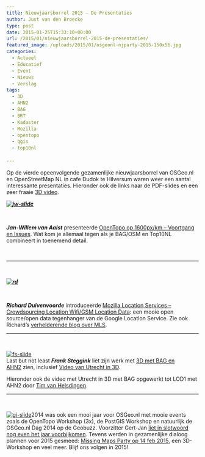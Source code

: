 ```yaml
---
title: Nieuwjaarsborrel 2015 – De Presentaties
author: Just van den Broecke
type: post
date: 2015-01-25T15:33:10+00:00
url: /2015/01/nieuwjaarsborrel-2015-de-presentaties/
featured_image: /uploads/2015/01/osgeonl-njparty-2015-150x56.jpg
categories:
  - Actueel
  - Educatief
  - Event
  - Nieuws
  - Verslag
tags:
  - 3D
  - AHN2
  - BAG
  - BRT
  - Kadaster
  - Mozilla
  - opentopo
  - qgis
  - top10nl

---
```

Op de vierde opeenvolgende gezamenlijke nieuwjaarsborrel van OSGeo.nl en OpenStreetMap NL in cafe Dudok te Hilversum waren weer een aantal interessante presentaties. Hieronder ook de links naar de PDF-slides en een zeer fraaie <a href="https://www.youtube.com/watch?v=u7wNP1fi0IY" target="_blank">3D video</a>.

<a href="http://osgeonl.github.io/sitecontent/events/nieuwjaarsborrel2015/presentaties/OpenTopo_1600px_issues_JW_van_Aalst.pdf" target="_blank"><em><strong><img loading="lazy" class="  wp-image-719 alignleft" src="/uploads/2015/01/jw-slide.png" alt="jw-slide" width="289" height="194" srcset="/uploads/2015/01/jw-slide.png 420w, /uploads/2015/01/jw-slide-300x201.png 300w, /uploads/2015/01/jw-slide-223x150.png 223w, /uploads/2015/01/jw-slide-150x101.png 150w" sizes="(max-width: 289px) 100vw, 289px" /></strong></em></a>

&nbsp;

_**Jan-Willem van Aalst**_ presenteerde <a href="http://osgeonl.github.io/sitecontent/events/nieuwjaarsborrel2015/presentaties/OpenTopo_1600px_issues_JW_van_Aalst.pdf" target="_blank">OpenTopo op 1600px/km &#8211; Voortgang en Issues</a>. Wat kom je allemaal tegen als je BAG/OSM en Top10NL combineert in toenemend detail.

&nbsp;

* * *

&nbsp;

<a href="http://osgeonl.github.io/sitecontent/events/nieuwjaarsborrel2015/presentaties/MozillaLocationService_Richard_Duivenvoorde_Zuidt.pdf" target="_blank"><em><strong><img loading="lazy" class="  wp-image-720 alignright" src="/uploads/2015/01/rd.png" alt="rd" width="273" height="209" srcset="/uploads/2015/01/rd.png 420w, /uploads/2015/01/rd-300x230.png 300w, /uploads/2015/01/rd-196x150.png 196w, /uploads/2015/01/rd-150x115.png 150w" sizes="(max-width: 273px) 100vw, 273px" /></strong></em></a>

&nbsp;

_**Richard Duivenvoorde**_ introduceerde <a href="http://osgeonl.github.io/sitecontent/events/nieuwjaarsborrel2015/presentaties/MozillaLocationService_Richard_Duivenvoorde_Zuidt.pdf" target="_blank">Mozilla Location Services &#8211; Crowdsourcing Location Wifi/GSM Location Data</a>: een mooie open source/open data tegenhanger van de Google Location Service. Zie ook Richard&#8217;s <a href="http://zuidt.nl/blog/html/2014/07/04/tinkering_with_mozilla_location_services.html" target="_blank">verhelderende blog over MLS</a>.

* * *

&nbsp;

<a href="http://osgeonl.github.io/sitecontent/events/nieuwjaarsborrel2015/presentaties/BAG_AHN2_Frank_Steggink.pdf" target="_blank"><img loading="lazy" class="  wp-image-721 alignleft" src="/uploads/2015/01/fs-slide.png" alt="fs-slide" width="270" height="202" srcset="/uploads/2015/01/fs-slide.png 420w, /uploads/2015/01/fs-slide-300x224.png 300w, /uploads/2015/01/fs-slide-201x150.png 201w, /uploads/2015/01/fs-slide-150x112.png 150w" sizes="(max-width: 270px) 100vw, 270px" /></a>  
Last but not least _**Frank Steggink**_ liet zijn werk met <a href="http://osgeonl.github.io/sitecontent/events/nieuwjaarsborrel2015/presentaties/BAG_AHN2_Frank_Steggink.pdf" target="_blank">3D met BAG en AHN2</a> zien, inclusief <a href="https://www.youtube.com/watch?v=u7wNP1fi0IY" target="_blank">Video van Utrecht in 3D</a>.

Hieronder ook de video met Utrecht in 3D met BAG opgewerkt tot LOD1 met AHN2 door <a href="http://www.timvanhelsdingen.com/" target="_blank">Tim van Helsdingen</a>.



* * *

&nbsp;

<a href="http://osgeonl.github.io/sitecontent/events/nieuwjaarsborrel2015/presentaties/OSGeo.nl_NJBorrel2015-Just-1024.pdf" target="_blank"><img loading="lazy" class=" size-full wp-image-728 alignright" src="/uploads/2015/01/gj-slide.png" alt="gj-slide" width="300" height="222" srcset="/uploads/2015/01/gj-slide.png 300w, /uploads/2015/01/gj-slide-203x150.png 203w, /uploads/2015/01/gj-slide-150x111.png 150w" sizes="(max-width: 300px) 100vw, 300px" /></a>2014 was ook een mooi jaar voor OSGeo.nl met mooie events zoals de OpenTopo Workshop (3x), de PostGIS Workshop en natuurlijk de OSGeo.nl Dag 2014 op de Geobuzz. Voorzitter Gert-Jan <a href="http://osgeonl.github.io/sitecontent/events/nieuwjaarsborrel2015/presentaties/OSGeo.nl_NJBorrel2015-Just-1024.pdf" target="_blank">liet in slotwoord nog even het jaar voorbijkomen</a>. Tevens werden in gezamenlijke dialoog plannen voor 2015 gesmeed: <a href="http://www.meetup.com/GeoForts-sideshow-diverse-activiteiten-op-het-fort/events/219954802/" target="_blank">Missing Maps Party op 14 feb 2015</a>, een 3D-Workshop en veel meer. Blijf ons volgen in 2015!

&nbsp;